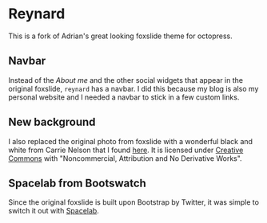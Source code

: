 # Reynard #

This is a fork of Adrian's great looking foxslide theme for octopress.

## Navbar

Instead of the *About me* and the other social widgets that appear in
the original foxslide, `reynard` has a navbar. I did this because my
blog is also my personal website and I needed a navbar to stick in a
few custom links.

## New background

I also replaced the original photo from foxslide with a wonderful black and
white from Carrie Nelson that I found
[here](http://www.flickr.com/photos/69912667@N07/6778147487/). It is
licensed under [Creative
Commons](http://creativecommons.org/licenses/by-nc-nd/2.0/) with
"Noncommercial, Attribution and No Derivative Works".

## Spacelab from Bootswatch

Since the original foxslide is built upon Bootstrap by Twitter, it was
simple to switch it out with
[Spacelab](http://bootswatch.com/spacelab/).


